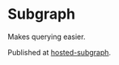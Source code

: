 # Subgraph

Makes querying easier.

Published at [hosted-subgraph](https://thegraph.com/hosted-service/subgraph/afiodorov/thoughtful3).
